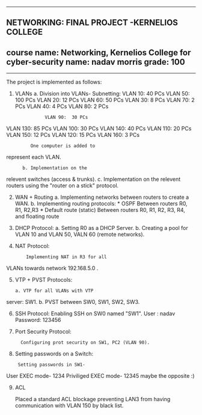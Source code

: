 ----------------------------
NETWORKING: FINAL PROJECT -KERNELIOS COLLEGE
----------------------------

course name:   Networking, Kernelios
College for cyber-security
name: nadav morris
grade: 100
----------------------------
----------------------------

The project is implemented as follows:
1. VLANs
          a. Division into VLANs-
Subnetting:
                  VLAN 10: 40 PCs
VLAN 50:  100 PCs
                  VLAN 20: 12 PCs
VLAN 60:  50 PCs
                  VLAN 30:  8 PCs
VLAN 70:   2 PCs
                  VLAN 40:  4 PCs
VLAN 80:   2 PCs

                  VLAN 90:  30 PCs
VLAN 130:  85 PCs
                  VLAN 100: 30 PCs
VLAN 140:  40 PCs
                  VLAN 110: 20 PCs
VLAN 150:  12 PCs
                  VLAN 120: 15 PCs
VLAN 160:   3 PCs


             One computer is added to
represent each VLAN.

          b. Implementation on the
relevent switches (access & trunks).
          c. Implementation on the
relevent routers using the "router on a 
stick" protocol.

2. WAN + Routing
        a. Implementing networks between
routers to create a WAN.
        b. Implementing routing
protocols:
                 * OSPF Between routers R0, R1,
   R2,R3
                 * Default route (static)
Between routers R0, R1, R2, R3, R4, and
floating route


3. DHCP Protocol:
          a. Setting R0 as a DHCP Server.
          b. Creating a pool for VLAN 10
and VLAN 50, VALN 60 (remote networks).


4. NAT Protocol:

           Implementing NAT in R3 for all
VLANs towards network 192.168.5.0 .


5. VTP + PVST Protocols:

       a. VTP for all VLANs with VTP
server: SW1.
       b. PVST between SW0, SW1, SW2,
      SW3.


6. SSH Protocol:
        Enabling SSH on SW0 named "SW1".
        User : nadav
        Password: 123456


7. Port Security Protocol:

         Configuring prot security on SW1, PC2 (VLAN 90).


8. Setting passwords on a Switch:

        Setting passwords in SW1-
User EXEC mode- 1234
Priviliged EXEC mode- 12345
maybe the opposite :)


9. ACL

   Placed a standard ACL blockage preventing LAN3
   from having communication with VLAN 150 by black list.
